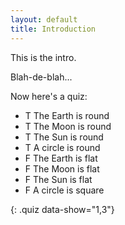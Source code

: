 ```yaml
---
layout: default
title: Introduction
---
```


This is the intro.

Blah-de-blah...

Now here's a quiz:

- T The Earth is round
- T The Moon is round
- T The Sun is round
- T A circle is round
- F The Earth is flat
- F The Moon is flat
- F The Sun is flat
- F A circle is square

{: .quiz data-show="1,3"}
